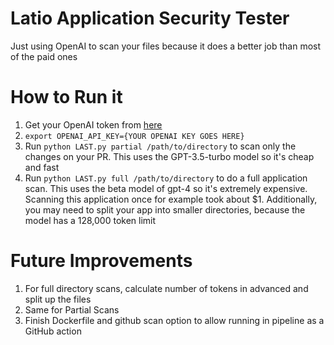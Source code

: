 # Latio Application Security Tester
Just using OpenAI to scan your files because it does a better job than most of the paid ones

# How to Run it

1. Get your OpenAI token from [here](https://platform.openai.com/api-keys)
2. `export OPENAI_API_KEY={YOUR OPENAI KEY GOES HERE}`
3. Run `python LAST.py partial /path/to/directory` to scan only the changes on your PR. This uses the GPT-3.5-turbo model so it's cheap and fast
4. Run `python LAST.py full /path/to/directory` to do a full application scan. This uses the beta model of gpt-4 so it's extremely expensive. Scanning this application once for example took about $1. Additionally, you may need to split your app into smaller directories, because the model has a 128,000 token limit 

# Future Improvements
1. For full directory scans, calculate number of tokens in advanced and split up the files
2. Same for Partial Scans
3. Finish Dockerfile and github scan option to allow running in pipeline as a GitHub action
